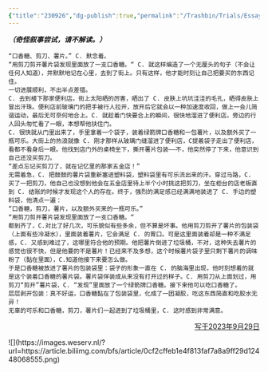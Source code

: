 ```yaml
---
{"title":"230926","dg-publish":true,"permalink":"/Trashbin/Trials/Essay20230926/","dgPassFrontmatter":true,"created":"","updated":""}
---
```


***（奇怪叙事尝试，请不解读。）***

	“口香糖、剪刀、薯片。” C. 默念着。
	“用剪刀剪开薯片袋发现里面放了一支口香糖。“ C. 就这样编造了一个无厘头的句子（不会让任何人知道），并默默地记在心里，去到了街上。只有这样，他才能时刻让自己把要买的东西记住。
	一切进展顺利，不出半点差错。
	C. 去到楼下那家便利店。街上太阳晒的厉害，晒出了 C. 皮肤上坑坑洼洼的毛孔，晒得皮肤上冒出汗珠。便利店前玻璃门的把手被行人拉开，放开后它就会以一种加速度收回，做上一会儿简谐运动，最后无可奈何地合上。C. 就趁着门快要合上的瞬间，很快地溜进了便利店。旁边的行人回头匆忙看了一眼，本想帮他扶住门。
	C. 很快就从门里出来了，手里拿着一个袋子，装着绿箭牌口香糖和一包薯片，以及额外买了一瓶可乐。大街上的热浪就像 C. 刚才那样从玻璃门缝溜进了便利店，C提着袋子走出了便利店，看都不看身后一眼。他找到店门外的桌椅坐下，撕开薯片包装——不，他突然停了下来，他意识到自己还没买剪刀。
	“差点忘记买剪刀了，就在记忆里的那家五金店！”
	无需着急，C. 把鼓鼓的薯片袋重新塞进塑料袋，塑料袋里有可乐流出来的汗。穿过马路，C. 买了一把剪刀，他自己也没想到他会在五金店里待上半个小时挑这把剪刀，坐在柜台的店老板直到 C. 结账的时候才发现这个人的存在。终于，强烈的满足感已经满满地装进了 C. 手边的塑料袋，他清点一遍：
	“口香糖，剪刀，薯片，以及额外买来的一瓶可乐。”
	“用剪刀剪开薯片袋发现里面放了一支口香糖。“ 
	都到齐了，C.对比了好几次，可乐貌似有些多余，但不算是坏事。他用剪刀剪开了薯片的包装袋（上面有些冷凝水），里面装着薯片，它会满足 C. 的胃口。可是这里面装着却是一种不满足感，C. 又感到难过了，这哪里符合他的预期。他把薯片倒进了垃圾桶，不对，这种失去薯片的感觉也很不快，但是他要的不是薯片！已经来不及多想，这个时候薯片袋子里只剩下薯片的调味粉了（黏在里面），C.知道他接下来要怎么做。
	于是口香糖被放进了薯片的包装袋里：袋子的形象一直在 C. 的脑海里出现，他时刻想着的就是这个装着口香糖的薯片袋。薯片袋佯装成从来没有打开过的样子。C. 用剪刀从上面划过，用剪刀“剪开”薯片袋，C. “发现”里面放了一个绿箭牌口香糖。接下来他可以吃口香糖了。
	层层剥开包装：真不好运，口香糖黏在了包装袋里，化成了一团凝胶，吃这东西简直和吃胶水无异！
	无辜的可乐和口香糖，剪刀，薯片们一起进到了垃圾桶里，C. 这时感到非常满意。

<p align="right"><u>写于2023年9月29日</u></p>
![](https://images.weserv.nl/?url=https://article.biliimg.com/bfs/article/0cf2cffeb1e4f813faf7a8a9ff29d12448068555.png)